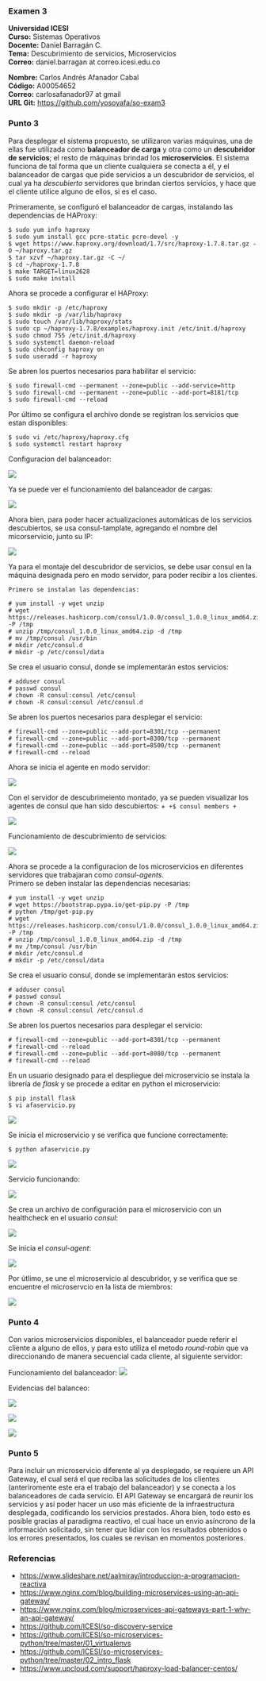 ### Examen 3
**Universidad ICESI**  
**Curso:** Sistemas Operativos  
**Docente:** Daniel Barragán C.  
**Tema:** Descubrimiento de servicios, Microservicios  
**Correo:** daniel.barragan at correo.icesi.edu.co  

**Nombre:** Carlos Andrés Afanador Cabal  
**Código:** A00054652  
**Correo:** carlosafanador97 at gmail  
**URL Git:** https://github.com/yosoyafa/so-exam3  


### Punto 3   

Para desplegar el sistema propuesto, se utilizaron varias máquinas, una de ellas fue utilizada como **balanceador de carga** y otra como un **descubridor de servicios**; el resto de máquinas brindad los **microservicios**. El sistema funciona de tal forma que un cliente cualquiera se conecta a él, y el balanceador de cargas que pide servicios a un descubridor de servicios, el cual ya ha *descubierto* servidores que brindan ciertos servicios, y hace que el cliente utilice alguno de ellos, si es el caso.  
   
Primeramente, se configuró el balanceador de cargas, instalando las dependencias de HAProxy:
```
$ sudo yum info haproxy
$ sudo yum install gcc pcre-static pcre-devel -y
$ wget https://www.haproxy.org/download/1.7/src/haproxy-1.7.8.tar.gz -O ~/haproxy.tar.gz
$ tar xzvf ~/haproxy.tar.gz -C ~/
$ cd ~/haproxy-1.7.8
$ make TARGET=linux2628
$ sudo make install
```

Ahora se procede a configurar el HAProxy:  
  
```
$ sudo mkdir -p /etc/haproxy
$ sudo mkdir -p /var/lib/haproxy 
$ sudo touch /var/lib/haproxy/stats
$ sudo cp ~/haproxy-1.7.8/examples/haproxy.init /etc/init.d/haproxy
$ sudo chmod 755 /etc/init.d/haproxy
$ sudo systemctl daemon-reload
$ sudo chkconfig haproxy on
$ sudo useradd -r haproxy
```

Se abren los puertos necesarios para habilitar el servicio:

```
$ sudo firewall-cmd --permanent --zone=public --add-service=http
$ sudo firewall-cmd --permanent --zone=public --add-port=8181/tcp
$ sudo firewall-cmd --reload
```

Por último se configura el archivo donde se registran los servicios que estan disponibles:

```
$ sudo vi /etc/haproxy/haproxy.cfg
$ sudo systemctl restart haproxy
``` 

Configuracion del balanceador:

![][1]

Ya se puede ver el funcionamiento del balanceador de cargas:

![][2]
  
Ahora bien, para poder hacer actualizaciones automáticas de los servicios descubiertos, se usa consul-tamplate, agregando el nombre del micorservicio, junto su IP:
  
![][3]  
    
    
Ya para el montaje del descubridor de servicios, se debe usar consul en la máquina designada pero en modo servidor, para poder recibir a los clientes.
    
    Primero se instalan las dependencias:
    
```
# yum install -y wget unzip
# wget https://releases.hashicorp.com/consul/1.0.0/consul_1.0.0_linux_amd64.zip -P /tmp
# unzip /tmp/consul_1.0.0_linux_amd64.zip -d /tmp
# mv /tmp/consul /usr/bin
# mkdir /etc/consul.d
# mkdir -p /etc/consul/data
```

Se crea el usuario consul, donde se implementarán estos servicios:

```
# adduser consul
# passwd consul
# chown -R consul:consul /etc/consul
# chown -R consul:consul /etc/consul.d
```

Se abren los puertos necesarios para desplegar el servicio:
```
# firewall-cmd --zone=public --add-port=8301/tcp --permanent
# firewall-cmd --zone=public --add-port=8300/tcp --permanent
# firewall-cmd --zone=public --add-port=8500/tcp --permanent
# firewall-cmd --reload
```

Ahora se inicia el agente en modo servidor:
    
 ![][4]  
      
Con el servidor de descubrimeiento montado, ya se pueden visualizar los agentes de consul que han sido descubiertos:
+```
+$ consul members
+```  
        
![][5]
        
Funcionamiento de descubrimiento de servicios:
      
![][6]

Ahora se procede a la configuracion de los microservicios en diferentes servidores que trabajaran como *consul-agents*.  
Primero se deben instalar las dependencias necesarias:
```
# yum install -y wget unzip
# wget https://bootstrap.pypa.io/get-pip.py -P /tmp
# python /tmp/get-pip.py
# wget https://releases.hashicorp.com/consul/1.0.0/consul_1.0.0_linux_amd64.zip -P /tmp
# unzip /tmp/consul_1.0.0_linux_amd64.zip -d /tmp
# mv /tmp/consul /usr/bin
# mkdir /etc/consul.d
# mkdir -p /etc/consul/data
```
Se crea el usuario consul, donde se implementarán estos servicios:
```
# adduser consul
# passwd consul
# chown -R consul:consul /etc/consul
# chown -R consul:consul /etc/consul.d
```

Se abren los puertos necesarios para desplegar el servicio:
```
# firewall-cmd --zone=public --add-port=8301/tcp --permanent
# firewall-cmd --reload
# firewall-cmd --zone=public --add-port=8080/tcp --permanent
# firewall-cmd --reload
```
  
En un usuario designado para el despliegue del microservicio se instala la librería de *flask* y se procede a editar en python el microservicio:
  
```
$ pip install flask
$ vi afaservicio.py
```
![][7]
  

Se inicia el microservicio y se verifica que funcione correctamente:
```
$ python afaservicio.py
```
  
![][8]

Servicio funcionando:  
  
![][9]

Se crea un archivo de configuración para el microservicio con un healthcheck en el usuario *consul*:
  
![][10]

Se inicia el *consul-agent*:

![][11]

Por útlimo, se une el microservicio al descubridor, y se verifica que se encuentre el microservcio en la lista de miembros:

![][12]


### Punto 4  

Con varios microservicios disponibles, el balanceador puede referir el cliente a alguno de ellos, y para esto utiliza el metodo *round-robin* que va direccionando de manera secuencial cada cliente, al siguiente servidor:

Funcionamiento del balanceador: 
![][13]

Evidencias del balanceo:

![][14]

![][15]

![][16]


### Punto 5

Para incluir un microservicio diferente al ya desplegado, se requiere un API Gateway, el cual será el que reciba las solicitudes de los clientes (anteriromente este era el trabajo del balanceador) y se conecta a los balanceadores de cada servicio. El API Gateway se encargará de reunir los servicios y así poder hacer un uso más eficiente de la infraestructura desplegada, codificando los servicios prestados. Ahora bien, todo esto es posible gracias al paradigma reactivo, el cual hace un envio asíncrono de la información solicitado, sin tener que lidiar con los resultados obtenidos o los errores presentados, los cuales se revisan en momentos posteriores.


### Referencias  
* https://www.slideshare.net/aalmiray/introduccion-a-programacion-reactiva  
* https://www.nginx.com/blog/building-microservices-using-an-api-gateway/
* https://www.nginx.com/blog/microservices-api-gateways-part-1-why-an-api-gateway/
* https://github.com/ICESI/so-discovery-service
* https://github.com/ICESI/so-microservices-python/tree/master/01_virtualenvs
* https://github.com/ICESI/so-microservices-python/tree/master/02_intro_flask
* https://www.upcloud.com/support/haproxy-load-balancer-centos/

        
[1]: images/configuracionBalanceador.png
[2]: images/BalanceadorCorriendo.png
[3]: images/configuracionConsulTemplates.png
[4]: images/consul_agent_server.PNG
[5]: images/consul_members.PNG
[6]: images/consul_logs.PNG	
[7]: images/py.png
[8]: images/gets.png
[9]: images/afaservicio.png
[10]: images/json.png
[11]: images/consulagent.png
[12]: images/afaConsulMembers.png
[13]: images/DemostracionFuncionBalanceador.png
[14]: images/b1.png
[15]: images/b2.png
[16]: images/b3.png 
  
